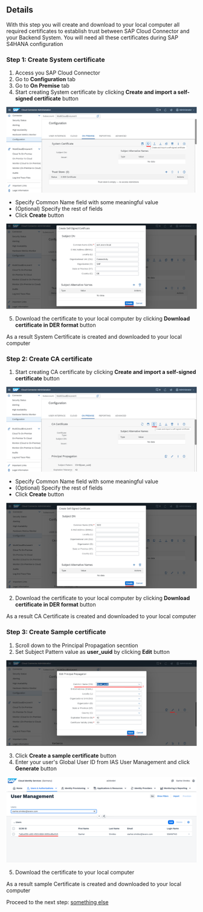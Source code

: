 ## Details

With this step you will create and download to your local computer all required certificates to establish trust between SAP Cloud Connector and your Backend System.
You will need all these certificates during SAP S4HANA configuration


### Step 1: Create System certificate

1. Access you SAP Cloud Connector
2. Go to **Configuration** tab
3. Go to **On Premise** tab
4. Start creating System certificate by clicking **Create and import a self-signed certificate** button

![Create and import a self-signed certificate](./Images/1.4.1.png "Create and import a self-signed certificate")

- Specify Common Name field with some meaningful value
- (Optional) Specify the rest of fields
- Click **Create** button

![Create and import a self-signed certificate](./Images/1.4.2.png "Create and import a self-signed certificate")

5. Download the certificate to your local computer by clicking **Download certificate in DER format** button


As a result System Certificate is created and downloaded to your local computer


### Step 2: Create CA certificate

1. Start creating CA certificate by clicking **Create and import a self-signed certificate** button

![Create and import a self-signed certificate](./Images/2.1.1.png "Create and import a self-signed certificate")

- Specify Common Name field with some meaningful value
- (Optional) Specify the rest of fields
- Click **Create** button

![Create and import a self-signed certificate](./Images/2.1.2.png "Create and import a self-signed certificate")

2. Download the certificate to your local computer by clicking **Download certificate in DER format** button


As a result CA Certificate is created and downloaded to your local computer


### Step 3: Create Sample certificate

1. Scroll down to the Principal Propagation secntion
2. Set Subject Pattern value as **user_uuid** by clicking **Edit** button 

![Set CN value](./Images/3.2.1.png "Set CN value")

3. Click **Create a sample certificate** button
4. Enter your user's Global User ID from IAS User Management and click **Generate** button

![Global User ID](./Images/3.4.1.png "Global User ID")

5. Download the certificate to your local computer

As a result sample Certificate is created and downloaded to your local computer


Proceed to the next step: [something else](https://)
